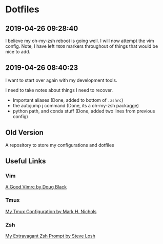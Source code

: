 Dotfiles
========

2019-04-26 09:28:40 
--------------------
I believe my oh-my-zsh reboot is going well. I will now attempt the vim config. Note, I have left `TODO`
markers throughout of things that would be nice to add. 


2019-04-26 08:40:23 
--------------------

I want to start over again with my development tools.

I need to take notes about things I need to recover. 

- Important aliases (Done, added to bottom of `.zshrc`)
- the autojump j command (Done, its a oh-my-zsh packagge)
- python path, and conda stuff (Done, added two lines from previous config)


Old Version
-----------

A repository to store my configurations and dotfiles

## Useful Links

### Vim

[A Good Vimrc by Doug Black](http://dougblack.io/words/a-good-vimrc.html)

### Tmux

[My Tmux Configuration by Mark H. Nichols](http://zanshin.net/2013/09/05/my-tmux-configuration/)

### Zsh

[My Extravagant Zsh Prompt by Steve Losh](http://stevelosh.com/blog/2010/02/my-extravagant-zsh-prompt/)
